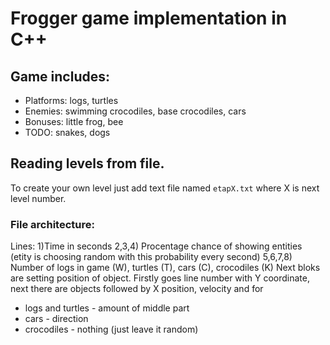 # Frogger game implementation in C++
## Game includes:
* Platforms: logs, turtles
* Enemies: swimming crocodiles, base crocodiles, cars
* Bonuses: little frog, bee
* TODO: snakes, dogs
## Reading levels from file.
To create your own level just add text file named ```etapX.txt``` where X is next level number.
### File architecture:
Lines:
1)Time in seconds
2,3,4) Procentage chance of showing entities (etity is choosing random with this probability every second)
5,6,7,8) Number of logs in game (W), turtles (T), cars (C), crocodiles (K)
Next bloks are setting position of object. Firstly goes line number with Y coordinate, next there are objects followed by X position, velocity and for
* logs and turtles - amount of middle part
* cars - direction
* crocodiles - nothing (just leave it random)
